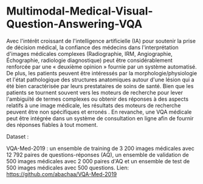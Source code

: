 # Multimodal-Medical-Visual-Question-Answering-VQA
Avec l'intérêt croissant de l'intelligence artificielle (IA) pour soutenir la prise de décision médical, la confiance des médecins dans l'interprétation d'images médicales complexes (Radiographie, IRM, Angiographie, Échographie, radiologie diagnostique) peut être considérablement renforcée par une « deuxième opinion » fournie par un système automatisé. 
De plus, les patients peuvent être intéressés par la morphologie/physiologie et l'état pathologique des structures anatomiques autour d'une lésion qui a été bien caractérisée par leurs prestataires de soins de santé. Bien que les patients se tournent souvent vers les moteurs de recherche pour lever l'ambiguïté de termes complexes ou obtenir des réponses à des aspects relatifs à une image médicale, les résultats des moteurs de recherche peuvent être non spécifiques et erronés . En revanche, une VQA médicale peut être intégrée dans un système de consultation en ligne afin de fournir des réponses fiables à tout moment.

Dataset : 

VQA-Med-2019 : un ensemble de training de 3 200 images médicales avec 12 792 paires de questions-réponses (AQ), un ensemble de validation de 500 images médicales avec 2 000 paires d'AQ et un ensemble de test de 500 images médicales avec 500 questions. 
Lien: https://github.com/abachaa/VQA-Med-2019

